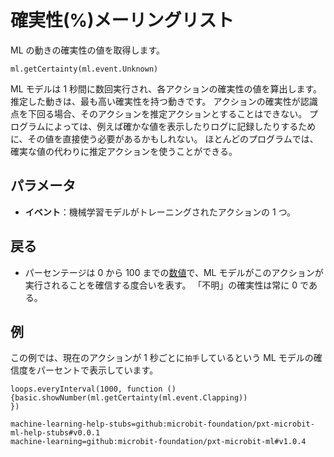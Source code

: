 # 確実性(%)メーリングリスト

ML の動きの確実性の値を取得します。

```sig
ml.getCertainty(ml.event.Unknown)
```

ML モデルは 1 秒間に数回実行され、各アクションの確実性の値を算出します。 推定した動きは、最も高い確実性を持つ動きです。 アクションの確実性が認識点を下回る場合、そのアクションを推定アクションとすることはできない。 プログラムによっては、例えば確かな値を表示したりログに記録したりするために、その値を直接使う必要があるかもしれない。 ほとんどのプログラムでは、確実な値の代わりに推定アクションを使うことができる。

## パラメータ

- **イベント**：機械学習モデルがトレーニングされたアクションの 1 つ。

## 戻る

- パーセンテージは 0 から 100 までの[数値](/types/number)で、ML モデルがこのアクションが実行されることを確信する度合いを表す。 「不明」の確実性は常に 0 である。

## 例

この例では、現在のアクションが 1 秒ごとに`拍手`しているという ML モデルの確信度をパーセントで表示しています。

```blocks
loops.everyInterval(1000, function () {basic.showNumber(ml.getCertainty(ml.event.Clapping))
})
```

```package
machine-learning-help-stubs=github:microbit-foundation/pxt-microbit-ml-help-stubs#v0.0.1
machine-learning=github:microbit-foundation/pxt-microbit-ml#v1.0.4
```
